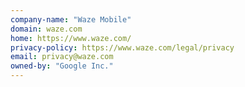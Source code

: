 ```yaml
---
company-name: "Waze Mobile"
domain: waze.com
home: https://www.waze.com/
privacy-policy: https://www.waze.com/legal/privacy
email: privacy@waze.com
owned-by: "Google Inc."
---
```




